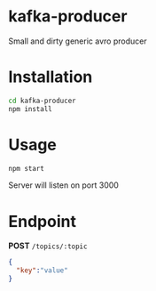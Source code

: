 # kafka-producer
Small and dirty generic avro producer

# Installation

```bash
cd kafka-producer
npm install
```

# Usage
```bash
npm start
```
Server will listen on port 3000

# Endpoint

**POST** `/topics/:topic`
```json
{
  "key":"value"
}
```
